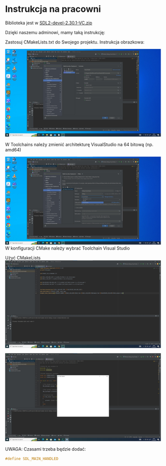 
# Instrukcja na pracowni

Biblioteka jest w [SDL2-devel-2.30.1-VC.zip](https://github.com/libsdl-org/SDL/releases/download/release-2.30.1/SDL2-devel-2.30.1-VC.zip)

Dzięki naszemu adminowi, mamy taką instrukcję:


Zastosuj CMakeLists.txt do Swojego projektu. Instrukcja obrazkowa:


![image](01.png)

W Toolchains należy zmienić architekturę VisualStudio na 64 bitową (np. amd64)


![image](02.png)
W konfiguracji CMake należy wybrać Toolchain Visual Studio

Użyć CMakeLists 
![image](03.png)


![image](04.png)



UWAGA: Czasami trzeba będzie dodać:

```c++
#define SDL_MAIN_HANDLED
```
